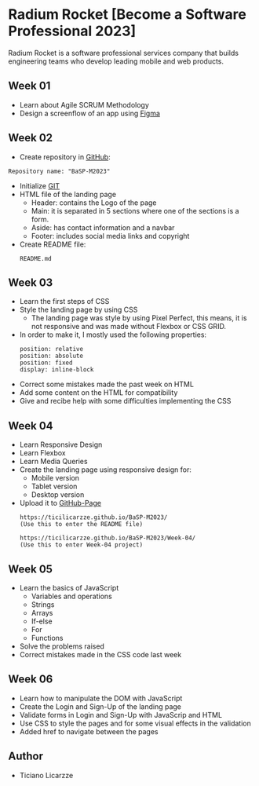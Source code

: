 # Radium Rocket [Become a Software Professional 2023]

Radium Rocket is a software professional services company that builds engineering teams who develop leading mobile and web products.

## Week 01
- Learn about Agile SCRUM Methodology
- Design a screenflow of an app using [Figma] 
  
## Week 02
- Create repository in [GitHub]:
```
Repository name: "BaSP-M2023"
```
- Initialize [GIT]
- HTML file of the landing page
  - Header: contains the Logo of the page
  - Main: it is separated in 5 sections where one of the sections is a form.
  - Aside: has contact information and a navbar
  - Footer: includes social media links and copyright
- Create README file:
  ```
  README.md
  ```

## Week 03
- Learn the first steps of CSS
- Style the landing page by using CSS
  - The landing page was style by using Pixel Perfect, this means, it is not responsive and was made without Flexbox or CSS GRID.
- In order to make it, I mostly used the following properties: 
  ```
  position: relative
  position: absolute
  position: fixed
  display: inline-block
  ```
- Correct some mistakes made the past week on HTML
- Add some content on the HTML for compatibility
- Give and recibe help with some difficulties implementing the CSS

## Week 04
- Learn Responsive Design
- Learn Flexbox
- Learn Media Queries
- Create the landing page using responsive design for:
  - Mobile version
  - Tablet version
  - Desktop version
- Upload it to [GitHub-Page]
   ```
  https://ticilicarzze.github.io/BaSP-M2023/ 
  (Use this to enter the README file)
  ```
  ```
  https://ticilicarzze.github.io/BaSP-M2023/Week-04/ 
  (Use this to enter Week-04 project)
  ```

## Week 05
- Learn the basics of JavaScript
  - Variables and operations
  - Strings
  - Arrays
  - If-else
  - For
  - Functions
- Solve the problems raised
- Correct mistakes made in the CSS code last week

## Week 06
- Learn how to manipulate the DOM with JavaScript
- Create the Login and Sign-Up of the landing page
- Validate forms in Login and Sign-Up with JavaScrip and HTML
- Use CSS to style the pages and for some visual effects in the validation
- Added href to navigate between the pages

## Author
- Ticiano Licarzze


[//]: # (These are reference links used in the body of this note)

[GitHub]: <https://github.com/>
[Figma]: <https://www.figma.com/>
[Git]: <https://git-scm.com/>
[GitHub-Page]: <https://ticilicarzze.github.io/BaSP-M2023/Week-04/>